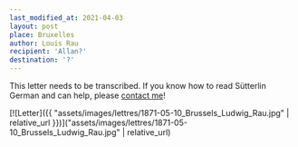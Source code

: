 ```yaml
---
last_modified_at: 2021-04-03
layout: post
place: Bruxelles
author: Louis Rau
recipient: 'Allan?'
destination: '?'
---
```


This letter needs to be transcribed. If you know how to read Sütterlin German
and can help, please [contact me](mailto:raphink@gmail.com)!

[![Letter]({{ "assets/images/lettres/1871-05-10_Brussels_Ludwig_Rau.jpg" | relative_url }})]("assets/images/lettres/1871-05-10_Brussels_Ludwig_Rau.jpg" | relative_url)
